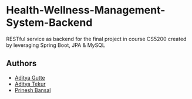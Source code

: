 # Health-Wellness-Management-System-Backend
RESTful service as backend for the final project in course CS5200 created by leveraging Spring Boot, JPA &amp; MySQL

## Authors
* [Aditya Gutte](https://github.com/adityagutte)
* [Aditya Tekur](https://github.com/aditek1105)
* [Prinesh Bansal](https://github.com/prineshbansal)
